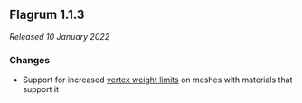 ## Flagrum 1.1.3

_Released 10 January 2022_

### Changes

- Support for increased [vertex weight limits](https://github.com/Kizari/Flagrum/wiki/Vertex-Weight-Limitations) on meshes with materials that support it